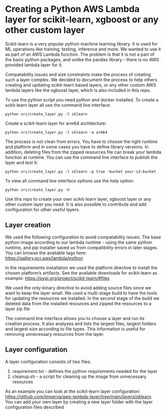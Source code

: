 
# Creating a Python AWS Lambda layer for scikit-learn, xgboost or any other custom layer
Scikit-learn is a very popular python machine learning library. It is used for ML operations like training, testing, inference and more. We wanted to use it as part of an AWS Lambda function. The problem is that it is not a part of the basic python packages, and unlike the pandas library - there is no AWS provided lambda layer for it.

Compatability issues and size constraints make the process of creating such a layer complex. We decided to document the process to help others creating and updating scikit-learn based layers, or any other custom AWS lambda layers like the xgboost layer, which is also included in this repo.

To use the python script you need python and docker installed. To create a sckit-learn layer all use the command line interface:

```python src/create_layer.py -l sklearn```

Create a scikit-learn layer for arm64 architecture:

```python src/create_layer.py -l sklearn -a arm64```

The process is not clean from errors. You have to choose the right runtime and platform and in some cases you have to define library versions. In addition, deleting files from the zipped resources file can break your lambda function at runtime. You can use the command line interface to publish the layer and test it:

```python src/create_layer.py -l sklearn -p true -bucket your-s3-bucket```

To view all command line interface options use the help option:

```python src/create_layer.py -h```

Use this repo to create your own scikit-learn layer, xgboost layer or any other custom layer you need. It is also possible to contribute and add configuration for other useful layers.

## Layer creation 
We used the following configuration to avoid compatability issues:
The base python image according to our lambda runtime - using the same python runtime, and pip installer saved us from compatibility errors in later stages. You can browse the available tags here: https://gallery.ecr.aws/lambda/python

In the requirements installation we used the platform directive to install the chosen platform’s artifacts. See the available downloads for scikit-learn as example: https://pypi.org/project/scikit-learn/#files

We used the only-binary directive to avoid adding source files since we want to keep the layer small.
We used a multi-stage build to have the tools for updating the resources we installed. In the second stage of the build we deleted data from the installed resources and zipped the resources to a layer zip file

The command line interface allows you to choose a layer and run its creation process. It also analyzes and lists the largest files, largest folders and largest size according to file types. This information is useful for removing unnecessary resources from the layer.


## Layer configuration
A layer configuration consists of two files:
1. requirement.txt - defines the python requirements needed for the layer
2. cleanup.sh - a script for cleaning up the image from unnecessary resources

As an example you can look at the scikit-learn layer configuration: https://github.com/imperva/aws-lambda-layer/tree/main/layers/sklearn.
You can add your own layer by creating a new layer folder with the layer configuration files described

